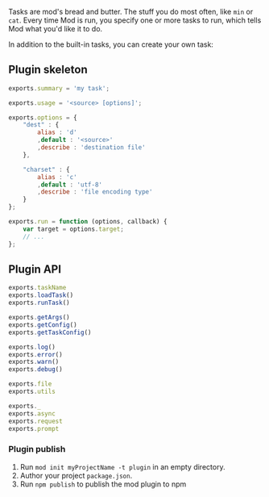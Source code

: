 Tasks are mod's bread and butter. The stuff you do most often, like `min` or `cat`. Every time Mod is run, you specify one or more tasks to run, which tells Mod what you'd like it to do.

In addition to the built-in tasks, you can create your own task:

## Plugin skeleton
```js
exports.summary = 'my task';

exports.usage = '<source> [options]';

exports.options = {
    "dest" : {
        alias : 'd'
        ,default : '<source>'
        ,describe : 'destination file'
    },

    "charset" : {
        alias : 'c'
        ,default : 'utf-8'
        ,describe : 'file encoding type'
    }
};

exports.run = function (options, callback) {
    var target = options.target;
    // ...
};
```

## Plugin API
```js
exports.taskName
exports.loadTask()
exports.runTask()

exports.getArgs()
exports.getConfig()
exports.getTaskConfig()

exports.log()
exports.error()
exports.warn()
exports.debug()

exports.file
exports.utils

exports._
exports.async
exports.request
exports.prompt
```


### Plugin publish
1. Run `mod init myProjectName -t plugin` in an empty directory.
1. Author your project `package.json`.
1. Run `npm publish` to publish the mod plugin to npm
